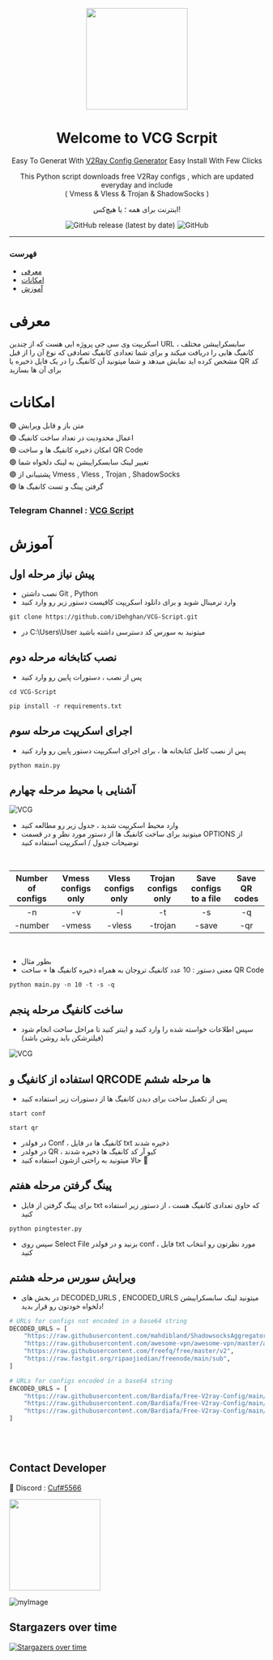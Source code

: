 <p align="center">
  <a href="https://github.com/RealCuf/VCG-Script" target="_blank" rel="noopener noreferrer">
    <picture>
      <img width="200" height="200" src="https://i.postimg.cc/kXh9Y0TD/v-logo-yellow.png">
    </picture>
  </a>
</p>

<h1 align="center"/>Welcome to VCG Scrpit</h1>

<p align="center">
Easy To Generat With <a href="https://github.com/RealCuf/VCG-Script">V2Ray Config Generator</a> Easy Install With Few Clicks
</p>

<p align="center">This Python script downloads free V2Ray configs , which are updated everyday and include <br>( Vmess & Vless & Trojan & ShadowSocks )</p>
<p align="center">اینترنت برای همه ؛ یا هیچ‌کس!</p>
<div align=center>
  
<!-- ![GitHub all releases](https://img.shields.io/github/downloads/iDehghan/VCG-Script/total?color=white&style=for-the-badge) -->
![GitHub release (latest by date)](https://img.shields.io/github/v/release/RealCuf/VCG-Script?color=white&style=for-the-badge)
![GitHub](https://img.shields.io/github/license/RealCuf/VCG-Script?color=white&style=for-the-badge)

</div>
<hr>

### فهرست
- [معرفی](#معرفی)<br>
- [امکانات](#امکانات)<br>
- [آموزش](#آموزش) <br>
# معرفی
اسکریپت وی سی جی پروژه ایی هست که از چندین URL سابسکرایبشن مختلف ، کانفیگ هایی را دریافت میکند و برای شما تعدادی کانفیگ تصادفی که نوع آن را از قبل مشخص کرده اید نمایش میدهد و شما میتونید آن‌ کانفیگ را در یک فایل ذخیره یا QR کد برای آن‌ ها بسازید


# امکانات
:green_circle: متن باز و قابل ویرایش <br>
:green_circle: اعمال محدودیت در تعداد ساخت کانفیگ<br>
:green_circle: امکان ذخیره کانفیگ ها و ساخت QR Code<br>
:green_circle: تغییر لینک سابسکرایبشن به لینک دلخواه شما<br>
:green_circle: پشتیبانی از Vmess , Vless , Trojan , ShadowSocks<br>
:green_circle: گرفتن پینگ و تست کانفیگ ها<br>


### Telegram Channel : [VCG Script](https://t.me/VCGScript)

# آموزش

## پیش نیاز مرحله اول
- نصب داشتن Git , Python
- وارد ترمینال شوید و برای دانلود اسکریپت کافیست دستور زیر رو وارد کنید
```
git clone https://github.com/iDehghan/VCG-Script.git
```
- در C:\Users\User میتونید به سورس کد دسترسی داشته باشید
>  
## نصب کتابخانه مرحله دوم
- پس از نصب ، دستورات پایین رو وارد کنید
```
cd VCG-Script
```
```
pip install -r requirements.txt
```
## اجرای اسکریپت مرحله سوم
- پس از نصب کامل کتابخانه ها ، برای اجرای اسکریپت دستور پایین رو وارد کنید
```
python main.py
```
## آشنایی با محیط مرحله چهارم
<a><img alt="VCG" src="https://i.ibb.co/fvSQGfW/image.png"></a>
- وارد محیط اسکریپت شدید ، جدول زیر رو مطالعه کنید
- میتونید برای ساخت کانفیگ ها از دستور مورد نظر و در قسمت OPTIONS از توضیحات جدول / اسکریپت استفاده کنید
<br>

|Number of configs|Vmess configs only|Vless configs only|Trojan configs only|Save configs to a file|Save QR codes|
|:---:|:---:|:---:|:---:|:---:|:---:|
|-n| -v| -l| -t| -s| -q|
|-number| -vmess| -vless| -trojan| -save| -qr|

<br>

- بطور مثال
- معنی دستور : 10 عدد کانفیگ تروجان به همراه ذخیره کانفیگ ها + ساخت QR Code 
````
python main.py -n 10 -t -s -q
````
## ساخت کانفیگ مرحله پنجم
- سپس اطلاعات خواسته شده را وارد کنید و اینتر کنید تا مراحل ساخت انجام شود (فیلترشکن باید روشن باشد)

<a><img alt="VCG" src="https://i.ibb.co/Fxz0Jsp/Screenshot-2023-06-05-110312.png"></a>

## استفاده از کانفیگ و QRCODE ها مرحله ششم
- پس از تکمیل ساخت برای دیدن کانفیگ ها از دستورات زیر استفاده کنید
````
start conf
````
````
start qr
````
- در فولدر Conf ، کانفیگ ها در فایل txt ذخیره شدند
- در فولدر QR ، کیو آر کد کانفیگ ها ذخیره شدند
- حالا میتونید به راحتی ازشون استفاده کنید 🎁

## پینگ گرفتن مرحله هفتم
- برای پینگ گرفتن از فایل txt که حاوی تعدادی کانفیگ هست ، از دستور زیر استفاده کنید
````
python pingtester.py
````
- سپس روی Select File بزنید و در فولدر conf ، فایل txt مورد نظرتون رو انتخاب کنید

## ویرایش سورس مرحله هشتم
- در بخش های DECODED_URLS , ENCODED_URLS میتونید لینک سابسکرایبشن دلخواه خودتون رو قرار بدید!
```python
# URLs for configs not encoded in a base64 string
DECODED_URLS = [
    "https://raw.githubusercontent.com/mahdibland/ShadowsocksAggregator/master/sub/sub_merge.txt",
    "https://raw.githubusercontent.com/awesome-vpn/awesome-vpn/master/all",
    "https://raw.githubusercontent.com/freefq/free/master/v2",
    "https://raw.fastgit.org/ripaojiedian/freenode/main/sub",
]

# URLs for configs encoded in a base64 string
ENCODED_URLS = [
    "https://raw.githubusercontent.com/Bardiafa/Free-V2ray-Config/main/Splitted-By-Protocol/vmess.txt",
    "https://raw.githubusercontent.com/Bardiafa/Free-V2ray-Config/main/Splitted-By-Protocol/vless.txt",
    "https://raw.githubusercontent.com/Bardiafa/Free-V2ray-Config/main/Splitted-By-Protocol/trojan.txt",
]
```
<br>
<br>

## Contact Developer

💎 Discord : [Cuf#5566](http://discordapp.com/users/767770096319201290)

<a href="http://www.coffeete.ir/RealCuf"><img src="http://www.coffeete.ir/images/buttons/lemonchiffon.png" style="width:180px;" /></a>

![myImage](https://media.giphy.com/media/XRB1uf2F9bGOA/giphy.gif)


## Stargazers over time

[![Stargazers over time](https://starchart.cc/iDehghan/VCG-Script.svg)](https://starchart.cc/iDehghan/VCG-Script)

